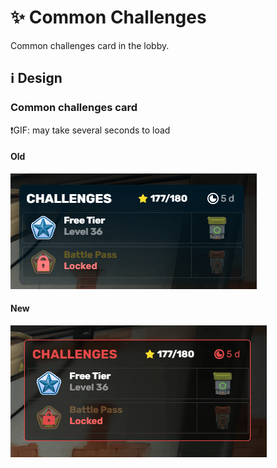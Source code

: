 # ✨ Common Challenges

Common challenges card in the lobby.

## ℹ️ Design

### Common challenges card

❗GIF: may take several seconds to load

#### Old

![](/images/lobby/old/commonchallenges.gif)

#### New

![](/images/lobby/new/commonchallenges.gif)
